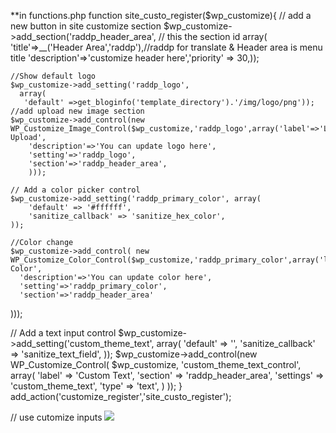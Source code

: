 **in functions.php
  function site_custo_register($wp_customize){
    // add a new button in site customize section
    $wp_customize->add_section('raddp_header_area', // this the section id
      array(
      'title'=>__('Header Area','raddp'),//raddp for translate & Header area is menu title
      'description'=>'customize header here','priority' => 30,));

    //Show default logo
    $wp_customize->add_setting('raddp_logo',
      array(
       'default' =>get_bloginfo('template_directory').'/img/logo/png'));
    //add upload new image section
    $wp_customize->add_control(new WP_Customize_Image_Control($wp_customize,'raddp_logo',array('label'=>'Logo Upload',
        'description'=>'You can update logo here',
        'setting'=>'raddp_logo',
        'section'=>'raddp_header_area',
        )));

    // Add a color picker control
    $wp_customize->add_setting('raddp_primary_color', array(
        'default' => '#ffffff',
        'sanitize_callback' => 'sanitize_hex_color',
    ));

    //Color change
    $wp_customize->add_control( new WP_Customize_Color_Control($wp_customize,'raddp_primary_color',array('label'=>'Site Color',
      'description'=>'You can update color here',
      'setting'=>'raddp_primary_color',
      'section'=>'raddp_header_area'
   )));

  // Add a text input control
    $wp_customize->add_setting('custom_theme_text', array(
        'default' => '',
        'sanitize_callback' => 'sanitize_text_field',
    ));
     $wp_customize->add_control(new WP_Customize_Control(
        $wp_customize,
        'custom_theme_text_control',
        array(
            'label' => 'Custom Text',
            'section' => 'raddp_header_area',
            'settings' => 'custom_theme_text',
            'type' => 'text',
        )
    ));
}
add_action('customize_register','site_custo_register');


// use cutomize inputs
   <img src="<?php echo get_theme_mod('raddp_logo');?>">




















